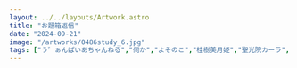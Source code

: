 ```yaml
---
layout: ../../layouts/Artwork.astro
title: "お題箱返信"
date: "2024-09-21"
image: "/artworks/0486study_6.jpg"
tags: ["う゛ぁんぱいあちゃんねる","伺か","よそのこ","桂樹美月姫","聖光院カーラ","かんたん絵"]
---
```


